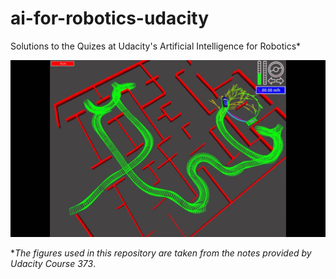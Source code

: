 # ai-for-robotics-udacity

Solutions to the Quizes at Udacity's Artificial Intelligence for Robotics*

![A star algorithm](images/a-star-in-action.jpg)

**The figures used in this repository are taken from the notes provided by Udacity Course 373*.
